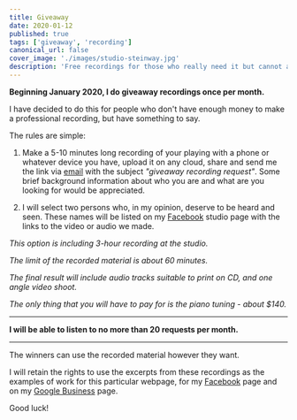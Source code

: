 ```yaml
---
title: Giveaway
date: 2020-01-12
published: true
tags: ['giveaway', 'recording']
canonical_url: false
cover_image: './images/studio-steinway.jpg'
description: 'Free recordings for those who really need it but cannot afford'
---
```


**Beginning January 2020, I do giveaway recordings once per month.**

I have decided to do this for people who don't have enough money to make a professional recording, but have something to say.

The rules are simple:

<div class="eq">

1. Make a 5-10 minutes long recording of your playing with a phone or whatever device you have, upload it on any cloud, share and send me the link via [email](mailto:gryaznov.studio@gmail.com) with the subject _"giveaway recording request"_. Some brief background information about who you are and what are you looking for would be appreciated.

2. I will select two persons who, in my opinion, deserve to be heard and seen. These names will be listed on my [Facebook](https://www.facebook.com/SlavaPiano/ 'Facebook studio page') studio page with the links to the video or audio we made.

</div>

_This option is including 3-hour recording at the studio._

_The limit of the recorded material is about 60 minutes._

_The final result will include audio tracks suitable to print on CD, and one angle video shoot._

<p><em>The only thing that you will have to pay for is the piano tuning - about $140.</em></p>

---

**I will be able to listen to no more than 20 requests per month.**

---

The winners can use the recorded material however they want.

I will retain the rights to use the excerpts from these recordings as the examples of work for this particular webpage, for my [Facebook](https://www.facebook.com/SlavaPiano/ 'Facebook studio page') page and on my [Google Business](https://gryaznov-piano-studio.business.site 'Google Business studio page') page.

Good luck!
